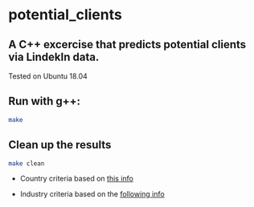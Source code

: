 # potential_clients

## A C++ excercise that predicts potential clients via LindekIn data. 
Tested on Ubuntu 18.04

## Run with g++:


```bash
make

```
## Clean up the results

```bash
make clean
```


* Country criteria based on [this info](https://www.imf.org/external/pubs/ft/weo/2017/02/weodata/weoselco.aspx?g=119&sg=All+countries+%2f+Advanced+economies+%2f+Major+advanced+economies+(G7))

* Industry criteria based on the [following info](https://hbr.org/2016/04/a-chart-that-shows-which-industries-are-the-most-digital-and-why)

